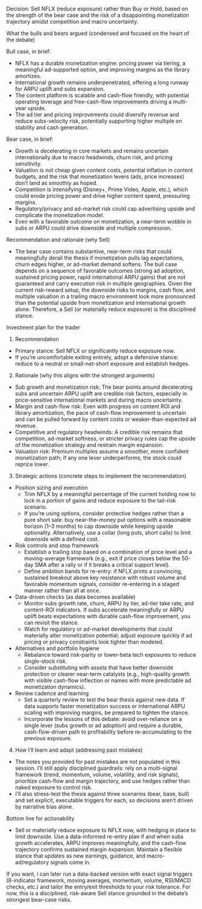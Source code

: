 Decision: Sell NFLX (reduce exposure) rather than Buy or Hold, based on the strength of the bear case and the risk of a disappointing monetization trajectory amidst competition and macro uncertainty.

What the bulls and bears argued (condensed and focused on the heart of the debate)

Bull case, in brief:
- NFLX has a durable monetization engine: pricing power via tiering, a meaningful ad-supported option, and improving margins as the library amortizes.
- International growth remains underpenetrated, offering a long runway for ARPU uplift and subs expansion.
- The content platform is scalable and cash-flow friendly, with potential operating leverage and free-cash-flow improvements driving a multi-year upside.
- The ad tier and pricing improvements could diversify revenue and reduce subs-velocity risk, potentially supporting higher multiple on stability and cash generation.

Bear case, in brief:
- Growth is decelerating in core markets and remains uncertain internationally due to macro headwinds, churn risk, and pricing sensitivity.
- Valuation is not cheap given content costs, potential inflation in content budgets, and the risk that monetization levers (ads, price increases) don’t land as smoothly as hoped.
- Competition is intensifying (Disney+, Prime Video, Apple, etc.), which could erode pricing power and drive higher content spend, pressuring margins.
- Regulatory/privacy and ad-market risk could cap advertising upside and complicate the monetization model.
- Even with a favorable outcome on monetization, a near-term wobble in subs or ARPU could drive downside and multiple compression.

Recommendation and rationale (why Sell)

- The bear case contains substantive, near-term risks that could meaningfully derail the thesis if monetization pulls lag expectations, churn edges higher, or ad-market demand softens. The bull case depends on a sequence of favorable outcomes (strong ad adoption, sustained pricing power, rapid international ARPU gains) that are not guaranteed and carry execution risk in multiple geographies. Given the current risk-reward setup, the downside risks to margins, cash flow, and multiple valuation in a trailing macro environment look more pronounced than the potential upside from monetization and international growth alone. Therefore, a Sell (or materially reduce exposure) is the disciplined stance.

Investment plan for the trader

1) Recommendation
- Primary stance: Sell NFLX or significantly reduce exposure now.
- If you’re uncomfortable exiting entirely, adopt a defensive stance: reduce to a neutral or small-net-short exposure and establish hedges.

2) Rationale (why this aligns with the strongest arguments)
- Sub growth and monetization risk: The bear points around decelerating subs and uncertain ARPU uplift are credible risk factors, especially in price-sensitive international markets and during macro uncertainty.
- Margin and cash-flow risk: Even with progress on content ROI and library amortization, the pace of cash-flow improvement is uncertain and can be pulled forward by content costs or weaker-than-expected ad revenue.
- Competitive and regulatory headwinds: A credible risk remains that competition, ad-market softness, or stricter privacy rules cap the upside of the monetization strategy and restrain margin expansion.
- Valuation risk: Premium multiples assume a smoother, more confident monetization path; if any one lever underperforms, the stock could reprice lower.

3) Strategic actions (concrete steps to implement the recommendation)
- Position sizing and execution
  - Trim NFLX by a meaningful percentage of the current holding now to lock in a portion of gains and reduce exposure to the tail-risk scenario.
  - If you’re using options, consider protective hedges rather than a pure short sale: buy near-the-money put options with a reasonable horizon (1–3 months) to cap downside while keeping upside optionality. Alternatively, use a collar (long puts, short calls) to limit downside with a defined cost.
- Risk controls and stop framework
  - Establish a trailing stop based on a combination of price level and a moving-average framework (e.g., exit if price closes below the 50-day SMA after a rally or if it breaks a critical support level).
  - Define ambition bands for re-entry: if NFLX prints a convincing, sustained breakout above key resistance with robust volume and favorable momentum signals, consider re-entering in a staged manner rather than all at once.
- Data-driven checks (as data becomes available)
  - Monitor subs growth rate, churn, ARPU by tier, ad-tier take rate, and content-ROI indicators. If subs accelerate meaningfully or ARPU uplift beats expectations with durable cash-flow improvement, you can revisit the stance.
  - Watch for regulatory or ad-market developments that could materially alter monetization potential; adjust exposure quickly if ad pricing or privacy constraints look tighter than modeled.
- Alternatives and portfolio hygiene
  - Rebalance toward risk-parity or lower-beta tech exposures to reduce single-stock risk.
  - Consider substituting with assets that have better downside protection or clearer near-term catalysts (e.g., high-quality growth with visible cash-flow inflection or names with more predictable ad monetization dynamics).
- Review cadence and learning
  - Set a quarterly review to test the bear thesis against new data. If data supports faster monetization success or international ARPU scaling with improving margins, be prepared to tighten the stance.
  - Incorporate the lessons of this debate: avoid over-reliance on a single lever (subs growth or ad adoption) and require a durable, cash-flow-driven path to profitability before re-accumulating to the previous exposure.

4) How I’ll learn and adapt (addressing past mistakes)
- The notes you provided for past mistakes are not populated in this session. I’ll still apply disciplined guardrails: rely on a multi-signal framework (trend, momentum, volume, volatility, and risk signals), prioritize cash-flow and margin trajectory, and use hedges rather than naked exposure to control risk.
- I’ll also stress-test the thesis against three scenarios (bear, base, bull) and set explicit, executable triggers for each, so decisions aren’t driven by narrative bias alone.

Bottom line for actionability
- Sell or materially reduce exposure to NFLX now, with hedging in place to limit downside. Use a data-informed re-entry plan if and when subs growth accelerates, ARPU improves meaningfully, and the cash-flow trajectory confirms sustained margin expansion. Maintain a flexible stance that updates as new earnings, guidance, and macro-ad/regulatory signals come in.

If you want, I can later run a data-backed version with exact signal triggers (8-indicator framework, moving averages, momentum, volume, RSI/MACD checks, etc.) and tailor the entry/exit thresholds to your risk tolerance. For now, this is a disciplined, risk-aware Sell stance grounded in the debate’s strongest bear-case risks.